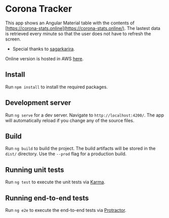 # Corona Tracker

This app shows an Angular Material table with the contents of [https://corona-stats.online](https://corona-stats.online/).
The lastest data is retrieved every minute so that the user does not have to refresh the screen.

- Special thanks to [sagarkarira](https://github.com/sagarkarira/coronavirus-tracker-cli).

Online version is hosted in AWS [here](http://corona-tracker-docker.eu-west-1.elasticbeanstalk.com).

## Install

Run `npm install` to install the required packages.

## Development server

Run `ng serve` for a dev server. Navigate to `http://localhost:4200/`.
The app will automatically reload if you change any of the source files.

## Build

Run `ng build` to build the project. The build artifacts will be stored in the `dist/` directory.
Use the `--prod` flag for a production build.

## Running unit tests

Run `ng test` to execute the unit tests via [Karma](https://karma-runner.github.io).

## Running end-to-end tests

Run `ng e2e` to execute the end-to-end tests via [Protractor](http://www.protractortest.org/).
